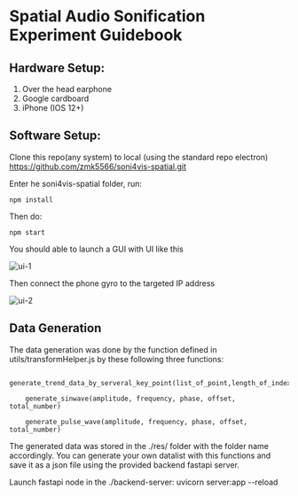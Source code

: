 
# Spatial Audio Sonification Experiment Guidebook 

## Hardware Setup:

1. Over the head earphone
2. Google cardboard 
3. iPhone (IOS 12+) 

## Software Setup: 

Clone this repo(any system) to local (using the standard repo electron)
https://github.com/zmk5566/soni4vis-spatial.git

Enter he soni4vis-spatial folder, run:

    npm install

Then do:

    npm start
  

You should able to launch a GUI with UI like this 

 
![ui-1](https://user-images.githubusercontent.com/98451647/232720368-ac53b994-6993-43f8-8802-c05eac2ab98a.png)

  
 Then connect the phone gyro to the targeted IP address

![ui-2](https://user-images.githubusercontent.com/98451647/232721068-e167ec7b-c8e5-4c2f-b6f5-58ed3ddf1e3d.jpeg)


## Data Generation

The data generation was done by the function defined in utils/transformHelper.js by these following three functions:

        generate_trend_data_by_serveral_key_point(list_of_point,length_of_index,noise)

        generate_sinwave(amplitude, frequency, phase, offset, total_number)

        generate_pulse_wave(amplitude, frequency, phase, offset, total_number)
        

The generated data was stored in the ./res/ folder with the folder name accordingly.  You can generate your own datalist with this functions and save it as a json file using the provided backend fastapi server. 

Launch fastapi node in the ./backend-server: 
        uvicorn server:app --reload
